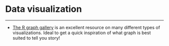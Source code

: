 # Data visualization
---

- [The R graph gallery](https://r-graph-gallery.com/index.html) is an excellent resource on many different types of visualizations. Ideal to get a quick inspiration of what graph is best suited to tell you story!
